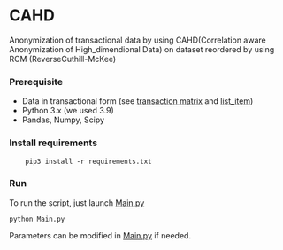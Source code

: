 # CAHD
Anonymization of transactional data by using CAHD(Correlation aware Anonymization of High_dimendional Data) on dataset reordered by using RCM (ReverseCuthill-McKee)

### Prerequisite
- Data in transactional form (see [transaction matrix](https://github.com/SNoble6/CAHD/blob/main/Dataset/BMS1_transaction_matrix.csv) and [list_item](https://github.com/SNoble6/CAHD/blob/main/Dataset/BMS1_list_item.txt))
- Python 3.x (we used 3.9)
- Pandas, Numpy, Scipy

### Install requirements 
```
    pip3 install -r requirements.txt
```

### Run
To run the script, just launch [Main.py](https://github.com/SNoble6/CAHD/blob/main/main.py)
```
python Main.py
```
Parameters can be modified in [Main.py](https://github.com/SNoble6/CAHD/blob/main/main.py) if needed.
